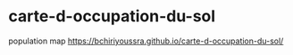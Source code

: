 # carte-d-occupation-du-sol
population map
https://bchiriyoussra.github.io/carte-d-occupation-du-sol/
